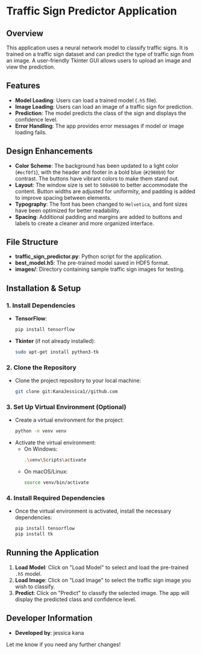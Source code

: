 # Traffic Sign Predictor Application

## Overview
This application uses a neural network model to classify traffic signs. It is trained on a traffic sign dataset and can predict the type of traffic sign from an image. A user-friendly Tkinter GUI allows users to upload an image and view the prediction.

## Features
- **Model Loading**: Users can load a trained model (`.h5` file).
- **Image Loading**: Users can load an image of a traffic sign for prediction.
- **Prediction**: The model predicts the class of the sign and displays the confidence level.
- **Error Handling**: The app provides error messages if model or image loading fails.

## Design Enhancements
- **Color Scheme**: The background has been updated to a light color (`#ecf0f1`), with the header and footer in a bold blue (`#2980b9`) for contrast. The buttons have vibrant colors to make them stand out.
- **Layout**: The window size is set to `500x600` to better accommodate the content. Button widths are adjusted for uniformity, and padding is added to improve spacing between elements.
- **Typography**: The font has been changed to `Helvetica`, and font sizes have been optimized for better readability.
- **Spacing**: Additional padding and margins are added to buttons and labels to create a cleaner and more organized interface.

## File Structure
- **traffic_sign_predictor.py**: Python script for the application.
- **best_model.h5**: The pre-trained model saved in HDF5 format.
- **images/**: Directory containing sample traffic sign images for testing.
  
## Installation & Setup

### 1. Install Dependencies
- **TensorFlow**:
    ```bash
    pip install tensorflow
    ```
- **Tkinter** (if not already installed):
    ```bash
    sudo apt-get install python3-tk
    ```

### 2. Clone the Repository
- Clone the project repository to your local machine:
    ```bash
    git clone git:KanaJessica1//github.com
    ```

### 3. Set Up Virtual Environment (Optional)
- Create a virtual environment for the project:
    ```bash
    python -m venv venv
    ```
- Activate the virtual environment:
    - On Windows:
        ```bash
        .\venv\Scripts\activate
        ```
    - On macOS/Linux:
        ```bash
        source venv/bin/activate
        ```

### 4. Install Required Dependencies
- Once the virtual environment is activated, install the necessary dependencies:
    ```bash
    pip install tensorflow
    pip install tk
    ```

## Running the Application

1. **Load Model**: Click on "Load Model" to select and load the pre-trained `.h5` model.
2. **Load Image**: Click on "Load Image" to select the traffic sign image you wish to classify.
3. **Predict**: Click on "Predict" to classify the selected image. The app will display the predicted class and confidence level.

## Developer Information
- **Developed by**: jessica kana

Let me know if you need any further changes!
